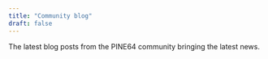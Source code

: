 ```yaml
---
title: "Community blog"
draft: false
---
```


The latest blog posts from the PINE64 community bringing the latest news.
